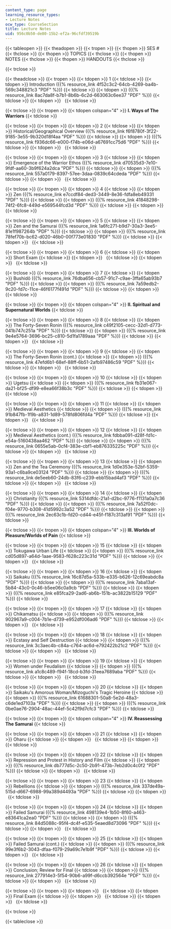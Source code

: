 ```yaml
---
content_type: page
learning_resource_types:
- Lecture Notes
ocw_type: CourseSection
title: Lecture Notes
uid: 956c0b50-de80-15b2-ef2a-96cfdf39519b
---
```


{{< tableopen >}}
{{< theadopen >}}
{{< tropen >}}
{{< thopen >}}
SES #
{{< thclose >}}
{{< thopen >}}
TOPICS
{{< thclose >}}
{{< thopen >}}
NOTES
{{< thclose >}}
{{< thopen >}}
HANDOUTS
{{< thclose >}}

{{< trclose >}}

{{< theadclose >}}
{{< tropen >}}
{{< tdopen >}}
1
{{< tdclose >}}
{{< tdopen >}}
Introduction ({{% resource_link 4f52c3c2-64cb-4269-ba4b-569c348821c3 "PDF" %}})
{{< tdclose >}}
{{< tdopen >}}
({{% resource_link 8ac7da8f-b7b1-8b6b-6c2d-663063c6ee37 "PDF" %}})
{{< tdclose >}}
{{< tdopen >}}
 
{{< tdclose >}}

{{< trclose >}}
{{< tropen >}}
{{< tdopen colspan="4" >}}
**I. Ways of The Warriors**
{{< tdclose >}}

{{< trclose >}}
{{< tropen >}}
{{< tdopen >}}
2
{{< tdclose >}}
{{< tdopen >}}
Historical/Geographical Overview ({{% resource_link f6f8780f-3f22-9185-3e55-9b320d18f4aa "PDF" %}})
{{< tdclose >}}
{{< tdopen >}}
({{% resource_link f936dc66-e000-f74b-e06d-a67691cc75d6 "PDF" %}})
{{< tdclose >}}
{{< tdopen >}}
 
{{< tdclose >}}

{{< trclose >}}
{{< tropen >}}
{{< tdopen >}}
3
{{< tdclose >}}
{{< tdopen >}}
Emergence of the Warrior Ethos ({{% resource_link d70535d3-7e10-9fdf-aa60-3b9f624a2dca "PDF" %}})
{{< tdclose >}}
{{< tdopen >}}
({{% resource_link 557a0179-8397-57ee-3daa-0839c64cdeda "PDF" %}})
{{< tdclose >}}
{{< tdopen >}}
 
{{< tdclose >}}

{{< trclose >}}
{{< tropen >}}
{{< tdopen >}}
4
{{< tdclose >}}
{{< tdopen >}}
Zen ({{% resource_link e7ccdf84-ded3-3449-8e36-fdfa8eb49331 "PDF" %}})
{{< tdclose >}}
{{< tdopen >}}
({{% resource_link 41848298-74f2-6fc8-449d-e569544fcd3d "PDF" %}})
{{< tdclose >}}
{{< tdopen >}}
 
{{< tdclose >}}

{{< trclose >}}
{{< tropen >}}
{{< tdopen >}}
5
{{< tdclose >}}
{{< tdopen >}}
Zen and the Samurai ({{% resource_link 1a6fc271-b9d7-30a3-3ee5-81e1f987264b "PDF" %}})
{{< tdclose >}}
{{< tdopen >}}
({{% resource_link 78fef70b-bc62-d020-46b0-00f773e01830 "PDF" %}})
{{< tdclose >}}
{{< tdopen >}}
 
{{< tdclose >}}

{{< trclose >}}
{{< tropen >}}
{{< tdopen >}}
6
{{< tdclose >}}
{{< tdopen >}}
Short Exam
{{< tdclose >}}
{{< tdopen >}}
 
{{< tdclose >}}
{{< tdopen >}}
 
{{< tdclose >}}

{{< trclose >}}
{{< tropen >}}
{{< tdopen >}}
7
{{< tdclose >}}
{{< tdopen >}}
Bushidô ({{% resource_link 76dba656-cb57-91c7-c9ae-3ffa65ab93b7 "PDF" %}})
{{< tdclose >}}
{{< tdopen >}}
({{% resource_link 7a59edb2-9c20-fd7c-11ce-46f6177f491d "PDF" %}})
{{< tdclose >}}
{{< tdopen >}}
 
{{< tdclose >}}

{{< trclose >}}
{{< tropen >}}
{{< tdopen colspan="4" >}}
**II. Spiritual and Supernatural Worlds**
{{< tdclose >}}

{{< trclose >}}
{{< tropen >}}
{{< tdopen >}}
8
{{< tdclose >}}
{{< tdopen >}}
The Forty-Seven Ronin ({{% resource_link c49f2105-cecc-32d1-d773-041b747c251a "PDF" %}})
{{< tdclose >}}
{{< tdopen >}}
({{% resource_link 9e4e5764-3696-bc25-c810-5d1fa1789aaa "PDF" %}})
{{< tdclose >}}
{{< tdopen >}}
 
{{< tdclose >}}

{{< trclose >}}
{{< tropen >}}
{{< tdopen >}}
9
{{< tdclose >}}
{{< tdopen >}}
The Forty-Seven Ronin (cont.)
{{< tdclose >}}
{{< tdopen >}}
({{% resource_link 47efd6b1-68ef-88ff-6b51-2afb97486c59 "PDF" %}})
{{< tdclose >}}
{{< tdopen >}}
 
{{< tdclose >}}

{{< trclose >}}
{{< tropen >}}
{{< tdopen >}}
10
{{< tdclose >}}
{{< tdopen >}}
Ugetsu
{{< tdclose >}}
{{< tdopen >}}
({{% resource_link fb31e067-da21-bf25-df99-e8ea66f38b3c "PDF" %}})
{{< tdclose >}}
{{< tdopen >}}
 
{{< tdclose >}}

{{< trclose >}}
{{< tropen >}}
{{< tdopen >}}
11
{{< tdclose >}}
{{< tdopen >}}
Medieval Aesthetics
{{< tdclose >}}
{{< tdopen >}}
({{% resource_link 91b847fb-1f9b-a831-1d89-578fd806fd4a "PDF" %}})
{{< tdclose >}}
{{< tdopen >}}
 
{{< tdclose >}}

{{< trclose >}}
{{< tropen >}}
{{< tdopen >}}
12
{{< tdclose >}}
{{< tdopen >}}
Medieval Aesthetics (cont.) ({{% resource_link fdbba091-d28f-fd1c-e54a-5160438aa462 "PDF" %}})
{{< tdclose >}}
{{< tdopen >}}
({{% resource_link 0655e5ab-0cf4-383e-cbf1-eb876335225c "PDF" %}})
{{< tdclose >}}
{{< tdopen >}}
 
{{< tdclose >}}

{{< trclose >}}
{{< tropen >}}
{{< tdopen >}}
13
{{< tdclose >}}
{{< tdopen >}}
Zen and the Tea Ceremony ({{% resource_link 1d0e353e-52bf-5359-93a1-c6ba9ce03124 "PDF" %}})
{{< tdclose >}}
{{< tdopen >}}
({{% resource_link de5eeb60-24db-83f6-c239-ebb15bad4af3 "PDF" %}})
{{< tdclose >}}
{{< tdopen >}}
 
{{< tdclose >}}

{{< trclose >}}
{{< tropen >}}
{{< tdopen >}}
14
{{< tdclose >}}
{{< tdopen >}}
Christianity ({{% resource_link 5314dfdc-21a1-d2bc-9776-f1131a0a7c36 "PDF" %}})
{{< tdclose >}}
{{< tdopen >}}
({{% resource_link 7a52f0dc-f04e-9770-b308-41d5992c3a52 "PDF" %}})
{{< tdclose >}}
{{< tdopen >}}
({{% resource_link 2ec63c1b-fd20-cd44-e45f-f187c313af91 "PDF" %}})
{{< tdclose >}}

{{< trclose >}}
{{< tropen >}}
{{< tdopen colspan="4" >}}
**III. Worlds of Pleasure/Worlds of Pain**
{{< tdclose >}}

{{< trclose >}}
{{< tropen >}}
{{< tdopen >}}
15
{{< tdclose >}}
{{< tdopen >}}
Tokugawa Urban Life
{{< tdclose >}}
{{< tdopen >}}
({{% resource_link cd05d897-a64d-1aae-9583-f628c223c31d "PDF" %}})
{{< tdclose >}}
{{< tdopen >}}
 
{{< tdclose >}}

{{< trclose >}}
{{< tropen >}}
{{< tdopen >}}
16
{{< tdclose >}}
{{< tdopen >}}
Saikaku ({{% resource_link 16c87d5a-533b-e335-b626-12c69eabdc8a "PDF" %}})
{{< tdclose >}}
{{< tdopen >}}
({{% resource_link 7aba13af-5b84-43c0-0c46-b5ee06c0a9cb "PDF" %}})
{{< tdclose >}}
{{< tdopen >}}
({{% resource_link e85fca29-2ad6-ab6b-151b-ac3822b15129 "PDF" %}})
{{< tdclose >}}

{{< trclose >}}
{{< tropen >}}
{{< tdopen >}}
17
{{< tdclose >}}
{{< tdopen >}}
Chikamatsu
{{< tdclose >}}
{{< tdopen >}}
({{% resource_link 902967a9-c004-7b1e-d739-e952df006ad6 "PDF" %}})
{{< tdclose >}}
{{< tdopen >}}
 
{{< tdclose >}}

{{< trclose >}}
{{< tropen >}}
{{< tdopen >}}
18
{{< tdclose >}}
{{< tdopen >}}
Ecstasy and Self Destruction
{{< tdclose >}}
{{< tdopen >}}
({{% resource_link 3c3aec4b-c84a-c764-ac6d-e792422b21c2 "PDF" %}})
{{< tdclose >}}
{{< tdopen >}}
 
{{< tdclose >}}

{{< trclose >}}
{{< tropen >}}
{{< tdopen >}}
19
{{< tdclose >}}
{{< tdopen >}}
Women under Feudalism
{{< tdclose >}}
{{< tdopen >}}
({{% resource_link a1c8c489-f94f-18cd-b3fd-31eea7689aba "PDF" %}})
{{< tdclose >}}
{{< tdopen >}}
 
{{< tdclose >}}

{{< trclose >}}
{{< tropen >}}
{{< tdopen >}}
20
{{< tdclose >}}
{{< tdopen >}}
Saikaku's Amorous Woman/Mizoguchi's Tragic Heroine
{{< tdclose >}}
{{< tdopen >}}
({{% resource_link 61688301-50a8-5e2d-48a3-c6de1ed7103a "PDF" %}})
{{< tdclose >}}
{{< tdopen >}}
({{% resource_link 0be0ae76-2904-48ac-44ef-5c42f9d7cfc3 "PDF" %}})
{{< tdclose >}}

{{< trclose >}}
{{< tropen >}}
{{< tdopen colspan="4" >}}
**IV. Reassessing The Samurai**
{{< tdclose >}}

{{< trclose >}}
{{< tropen >}}
{{< tdopen >}}
21
{{< tdclose >}}
{{< tdopen >}}
Oharu
{{< tdclose >}}
{{< tdopen >}}
 
{{< tdclose >}}
{{< tdopen >}}
 
{{< tdclose >}}

{{< trclose >}}
{{< tropen >}}
{{< tdopen >}}
22
{{< tdclose >}}
{{< tdopen >}}
Repression and Protest in History and Film
{{< tdclose >}}
{{< tdopen >}}
({{% resource_link db777d5c-2c50-2b91-473b-7eb2d0c4c0f2 "PDF" %}})
{{< tdclose >}}
{{< tdopen >}}
 
{{< tdclose >}}

{{< trclose >}}
{{< tropen >}}
{{< tdopen >}}
23
{{< tdclose >}}
{{< tdopen >}}
Rebellions
{{< tdclose >}}
{{< tdopen >}}
({{% resource_link 337de49a-515d-d667-6988-99a389d4493a "PDF" %}})
{{< tdclose >}}
{{< tdopen >}}
 
{{< tdclose >}}

{{< trclose >}}
{{< tropen >}}
{{< tdopen >}}
24
{{< tdclose >}}
{{< tdopen >}}
Failed Samurai ({{% resource_link 498139e4-1b50-8f60-a463-e83641ca2ea0 "PDF" %}})
{{< tdclose >}}
{{< tdopen >}}
({{% resource_link 84d5088c-95f4-dc4f-e535-5eaed8d73096 "PDF" %}})
{{< tdclose >}}
{{< tdopen >}}
 
{{< tdclose >}}

{{< trclose >}}
{{< tropen >}}
{{< tdopen >}}
25
{{< tdclose >}}
{{< tdopen >}}
Failed Samurai (cont.)
{{< tdclose >}}
{{< tdopen >}}
({{% resource_link 99e3f6b2-3043-dfaa-f079-29a69c7e1b9f "PDF" %}})
{{< tdclose >}}
{{< tdopen >}}
 
{{< tdclose >}}

{{< trclose >}}
{{< tropen >}}
{{< tdopen >}}
26
{{< tdclose >}}
{{< tdopen >}}
Conclusion; Review for Final
{{< tdclose >}}
{{< tdopen >}}
({{% resource_link 277914e3-5f54-90b6-a99f-d6ccb392564e "PDF" %}})
{{< tdclose >}}
{{< tdopen >}}
 
{{< tdclose >}}

{{< trclose >}}
{{< tropen >}}
{{< tdopen >}}
 
{{< tdclose >}}
{{< tdopen >}}
Final Exam
{{< tdclose >}}
{{< tdopen >}}
 
{{< tdclose >}}
{{< tdopen >}}
 
{{< tdclose >}}

{{< trclose >}}

{{< tableclose >}}